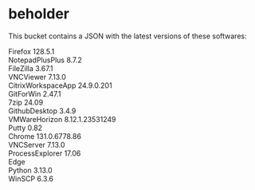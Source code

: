 # beholder
This bucket contains a JSON with the latest versions of these softwares:

Firefox            128.5.1          
NotepadPlusPlus    8.7.2            
FileZilla          3.67.1           
VNCViewer          7.13.0           
CitrixWorkspaceApp 24.9.0.201       
GitForWin          2.47.1           
7zip               24.09            
GithubDesktop      3.4.9            
VMWareHorizon      8.12.1.23531249  
Putty              0.82             
Chrome             131.0.6778.86    
VNCServer          7.13.0           
ProcessExplorer    17.06            
Edge                              
Python             3.13.0           
WinSCP             6.3.6            



